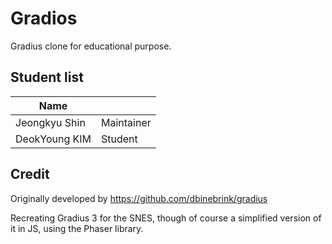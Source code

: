# Gradios

Gradius clone for educational purpose.

## Student list

| Name         |            |
|--------------|------------|
| Jeongkyu Shin| Maintainer |
| DeokYoung KIM| Student |

## Credit

Originally developed by https://github.com/dbinebrink/gradius

Recreating Gradius 3 for the SNES, though of course a simplified version of it in JS, using the Phaser library.

